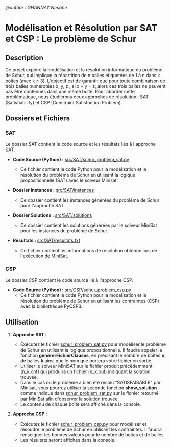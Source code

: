 *@author : GHANNAY Nesrine*

# Modélisation et Résolution par SAT et CSP : Le problème de Schur

## Description
Ce projet explore la modélisation et la résolution informatique du problème de Schur, qui implique la répartition de n balles étiquetées de 1 à n dans k boîtes (avec k ≥ 3). L'objectif est de garantir que pour toute combinaison de trois balles numérotées x, y, z ; si  x + y = z, alors ces trois balles ne peuvent pas être contenues dans une même boîte. Pour aborder cette problématique, nous étudierons deux approches de résolution : SAT (Satisfiability) et CSP (Constraint Satisfaction Problem).

## Dossiers et Fichiers

### SAT
Le dossier SAT contient le code source et les résultats liés à l'approche SAT.

- **Code Source (Python) :** [src/SAT/schur_problem_sat.py](src/SAT/schur_problem_sat.py)
  - Ce fichier contient le code Python pour la modélisation et la résolution du problème de Schur en utilisant la logique propositionnelle (SAT) avec le solveur Minisat.

- **Dossier Instances :** [src/SAT/instances](src/SAT/instances)
  - Ce dossier contient les instances générées du problème de Schur pour l'approche SAT.

- **Dossier Solutions :** [src/SAT/solutions](src/SAT/solutions)
  - Ce dossier contient les solutions générées par le solveur MiniSat pour les instances du problème de Schur.

- **Résultats :** [src/SAT/resultats.txt](src/SAT/resultats.txt)
  - Ce fichier contient les informations de résolution obtenue lors de l'exécution de MiniSat. 

### CSP
Le dossier CSP contient le code source lié à l'approche CSP.

- **Code Source (Python) :** [src/CSP/schur_problem_csp.py](src/CSP/schur_problem_csp.py)
  - Ce fichier contient le code Python pour la modélisation et la résolution du problème de Schur en utilisant les contraintes (CSP) avec la bibliothèque PyCSP3.

## Utilisation

1. **Approche SAT :**
   - Exécutez le fichier [schur_problem_sat.py](src/SAT/schur_problem_sat.py) pour modéliser le problème de Schur en utilisant la logique propositionnelle. Il faudra appeler la fonction **genererFichierClauses**, en précisant le nombre de boîtes **n**, de balles **k** ainsi que le nom que portera votre fichier en sortie. 
   - Utiliser le solveur MiniSAT sur le fichier produit précédemment (n_k.cnf) qui produira un fichier (n_k.out) indiquant la solution trouvée. 
   - Dans le cas où le problème a bien été résolu "SATISFAISABLE" par Minisat, vous pourrez utiliser la seconde fonction **show_solution** comme indiqué dans [schur_problem_sat.py](src/SAT/schur_problem_sat.py) sur le fichier retourné par MiniSat afin d'observer la solution trouvée.
   - Le contenu de chaque boîte sera affiché dans la console.

2. **Approche CSP :**
   - Exécutez le fichier [schur_problem_csp.py](src/CSP/schur_problem_csp.py) pour modéliser et résoudre le problème de Schur en utilisant les contraintes. Il faudra renseigner les bonnes valeurs pour le nombre de boites et de balles
   - Les résultats seront affichés dans la console.


